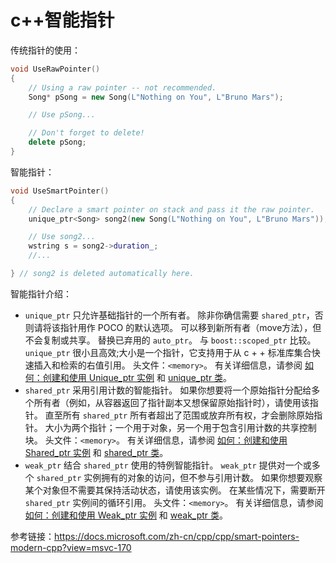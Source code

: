 # c++智能指针

传统指针的使用：

```c++
void UseRawPointer()
{
    // Using a raw pointer -- not recommended.
    Song* pSong = new Song(L"Nothing on You", L"Bruno Mars"); 

    // Use pSong...

    // Don't forget to delete!
    delete pSong;   
}

```

智能指针：

```c++
void UseSmartPointer()
{
    // Declare a smart pointer on stack and pass it the raw pointer.
    unique_ptr<Song> song2(new Song(L"Nothing on You", L"Bruno Mars"));

    // Use song2...
    wstring s = song2->duration_;
    //...

} // song2 is deleted automatically here.
```

智能指针介绍：

- `unique_ptr`
   只允许基础指针的一个所有者。 除非你确信需要 `shared_ptr`，否则请将该指针用作 POCO 的默认选项。 可以移到新所有者（move方法），但不会复制或共享。 替换已弃用的 `auto_ptr`。 与 `boost::scoped_ptr` 比较。 `unique_ptr` 很小且高效;大小是一个指针，它支持用于从 c + + 标准库集合快速插入和检索的右值引用。 头文件：`<memory>`。 有关详细信息，请参阅 [如何：创建和使用 Unique_ptr 实例](https://docs.microsoft.com/zh-cn/cpp/cpp/how-to-create-and-use-unique-ptr-instances?view=msvc-170) 和 [unique_ptr 类](https://docs.microsoft.com/zh-cn/cpp/standard-library/unique-ptr-class?view=msvc-170)。
- `shared_ptr`
   采用引用计数的智能指针。 如果你想要将一个原始指针分配给多个所有者（例如，从容器返回了指针副本又想保留原始指针时），请使用该指针。 直至所有 `shared_ptr` 所有者超出了范围或放弃所有权，才会删除原始指针。 大小为两个指针；一个用于对象，另一个用于包含引用计数的共享控制块。 头文件：`<memory>`。 有关详细信息，请参阅 [如何：创建和使用 Shared_ptr 实例](https://docs.microsoft.com/zh-cn/cpp/cpp/how-to-create-and-use-shared-ptr-instances?view=msvc-170) 和 [shared_ptr 类](https://docs.microsoft.com/zh-cn/cpp/standard-library/shared-ptr-class?view=msvc-170)。
- `weak_ptr`
   结合 `shared_ptr` 使用的特例智能指针。 `weak_ptr` 提供对一个或多个 `shared_ptr` 实例拥有的对象的访问，但不参与引用计数。 如果你想要观察某个对象但不需要其保持活动状态，请使用该实例。 在某些情况下，需要断开 `shared_ptr` 实例间的循环引用。 头文件：`<memory>`。 有关详细信息，请参阅 [如何：创建和使用 Weak_ptr 实例](https://docs.microsoft.com/zh-cn/cpp/cpp/how-to-create-and-use-weak-ptr-instances?view=msvc-170) 和 [weak_ptr 类](https://docs.microsoft.com/zh-cn/cpp/standard-library/weak-ptr-class?view=msvc-170)。



参考链接：https://docs.microsoft.com/zh-cn/cpp/cpp/smart-pointers-modern-cpp?view=msvc-170